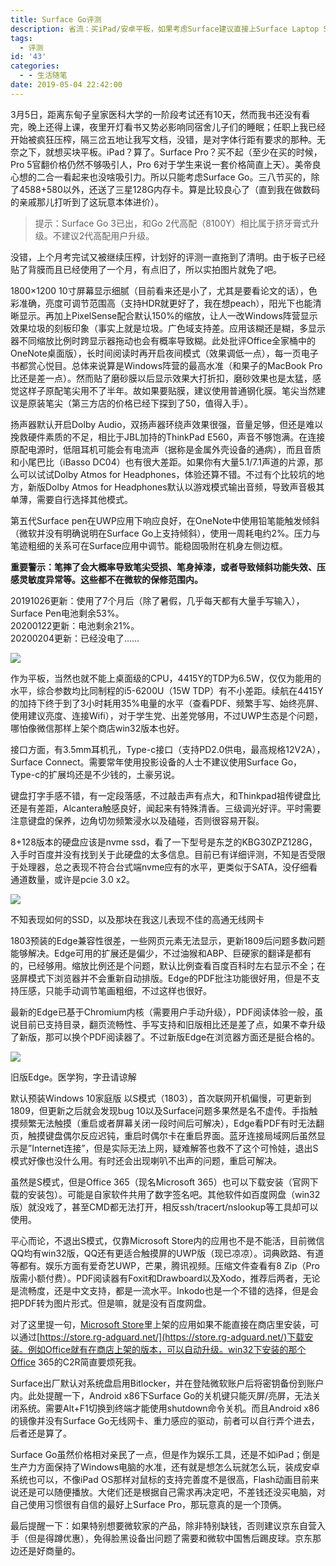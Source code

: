 ```yaml
---
title: Surface Go评测
description: 省流：买iPad/安卓平板，如果考虑Surface建议直接上Surface Laptop Studio。
tags:
  - 评测
id: '43'
categories:
  - - 生活随笔
date: 2019-05-04 22:42:00
---
```


3月5日，距离东甸子皇家医科大学的一阶段考试还有10天，然而我书还没有看完，晚上还得上课，夜里开灯看书又势必影响同宿舍儿子们的睡眠；任职上我已经开始被疯狂压榨，隔三岔五地让我写文档，没错，是对字体行距有要求的那种。无奈之下，就想买块平板。iPad？算了。Surface Pro？买不起（至少在买的时候，Pro 5官翻价格仍然不够吸引人，Pro 6对于学生来说一套价格简直上天）。美帝良心想的二合一看起来也没啥吸引力。所以只能考虑Surface Go。三八节买的，除了4588+580以外，还送了三星128G内存卡。算是比较良心了（直到我在做数码的亲戚那儿打听到了这玩意本体进价）。

> 提示：Surface Go 3已出，和Go 2代高配（8100Y）相比属于挤牙膏式升级。不建议2代高配用户升级。

没错，上个月考完试又被继续压榨，计划好的评测一直拖到了清明。由于板子已经贴了背膜而且已经使用了一个月，有点旧了，所以实拍图片就免了吧。

1800×1200 10寸屏幕显示细腻（目前看来还是小了，尤其是要看论文的话），色彩准确，亮度可调节范围高（支持HDR就更好了，我在想peach），阳光下也能清晰显示。再加上PixelSense配合默认150%的缩放，让人一改Windows阵营显示效果垃圾的刻板印象（事实上就是垃圾。广色域支持差。应用该糊还是糊，多显示器不同缩放比例时跨显示器拖动也会有概率导致糊。此处批评Office全家桶中的OneNote桌面版），长时间阅读时再开启夜间模式（效果调低一点），每一页电子书都赏心悦目。总体来说算是Windows阵营的最高水准（和果子的MacBook Pro比还是差一点）。然而贴了磨砂膜以后显示效果大打折扣，磨砂效果也是太猛，感觉这样子原配笔尖用不了半年。故如果要贴膜，建议使用普通钢化膜。笔尖当然建议是原装笔尖（第三方店的价格已经下探到了50，值得入手）。

扬声器默认开启Dolby Audio，双扬声器环绕声效果很强，音量足够，但还是难以挽救硬件素质的不足，相比于JBL加持的ThinkPad E560，声音不够饱满。在连接原配电源时，低阻耳机可能会有电流声（据称是金属外壳设备的通病），而且音质和小尾巴比（iBasso DC04）也有很大差距。如果你有大量5.1/7.1声道的片源，那么可以试试Dolby Atmos for Headphones，体验还算不错。不过有个比较坑的地方，新版Dolby Atmos for Headphones默认以游戏模式输出音频，导致声音极其单薄，需要自行选择其他模式。

第五代Surface pen在UWP应用下响应良好，在OneNote中使用铅笔能触发倾斜（微软并没有明确说明在Surface Go上支持倾斜），使用一周耗电约2%。压力与笔迹粗细的关系可在Surface应用中调节。能稳固吸附在机身左侧边框。

**重要警示：笔摔了会大概率导致笔尖受损、笔身掉漆，或者导致倾斜功能失效、压感灵敏度异常等。这些都不在微软的保修范围内。**

20191026更新：使用了7个月后（除了暑假，几乎每天都有大量手写输入），Surface Pen电池剩余53%。  
20200122更新：电池剩余21%。  
20200204更新：已经没电了……

![](/images/battery_pen.png)

作为平板，当然也就不能上桌面级的CPU，4415Y的TDP为6.5W，仅仅为能用的水平，综合参数均比同制程的i5-6200U（15W TDP）有不小差距。续航在4415Y的加持下终于到了3小时耗用35%电量的水平（查看PDF、频繁手写、始终亮屏、使用建议亮度、连接Wifi），对于学生党、出差党够用，不过UWP生态是个问题，哪怕像微信那样上架个商店win32版本也好。

接口方面，有3.5mm耳机孔，Type-c接口（支持PD2.0供电，最高规格12V2A），Surface Connect。需要常年使用投影设备的人士不建议使用Surface Go，Type-c的扩展坞还是不少钱的，土豪另说。

键盘打字手感不错，有一定段落感，不过敲击声有点大，和Thinkpad祖传键盘比还是有差距，Alcantera触感良好，闻起来有特殊清香。三级调光好评。平时需要注意键盘的保养，边角切勿频繁浸水以及磕碰，否则很容易开裂。

8+128版本的硬盘应该是nvme ssd，看了一下型号是东芝的KBG30ZPZ128G，入手时百度并没有找到关于此硬盘的太多信息。目前已有详细评测，不知是否受限于处理器，总之表现不符合台式端nvme应有的水平，更类似于SATA，没仔细看通道数量，或许是pcie 3.0 x2。

![](/images/win_devmgr.png)

不知表现如何的SSD，以及那块在我这儿表现不佳的高通无线网卡

1803预装的Edge兼容性很差，一些网页元素无法显示，更新1809后问题多数问题能够解决。Edge可用的扩展还是偏少，不过油猴和ABP、巨硬家的翻译是都有的，已经够用。缩放比例还是个问题，默认比例查看百度百科时左右显示不全；在竖屏模式下浏览器并不会重新自动排版。Edge的PDF批注功能很好用，但是不支持压感，只能手动调节笔画粗细，不过这样也很好。

最新的Edge已基于Chromium内核（需要用户手动升级），PDF阅读体验一般，虽说目前已支持目录，翻页流畅性、手写支持和旧版相比还是差了点，如果不幸升级了新版，那可以换个PDF阅读器了。不过新版Edge在浏览器方面还是挺合格的。

![](/images/edge_pdf.jpg)

旧版Edge。医学狗，字丑请谅解

默认预装Windows 10家庭版 以S模式（1803），首次联网开机偏慢，可更新到1809，但更新之后就会发现bug 10以及Surface问题多果然是名不虚传。手指触摸频繁无法触摸（重启或者屏幕关闭一段时间后可解决），Edge看PDF有时无法翻页，触摸键盘偶尔反应迟钝，重启时偶尔卡在重启界面。蓝牙连接局域网后虽然显示是”Internet连接”，但是实际无法上网，疑难解答也救不了这个可怜娃，退出S模式好像也没什么用。有时还会出现喇叭不出声的问题，重启可解决。

虽然是S模式，但是Office 365（现名Microsoft 365）也可以下载安装（官网下载的安装包）。可能是自家软件共用了数字签名吧。其他软件如百度网盘（win32版）就没戏了，甚至CMD都无法打开，相反ssh/tracert/nslookup等工具却可以使用。

平心而论，不退出S模式，仅靠Microsoft Store内的应用也不是不能活，目前微信QQ均有win32版，QQ还有更适合触摸屏的UWP版（现已凉凉）。词典欧路、有道等都有。娱乐方面有爱奇艺UWP，芒果，腾讯视频。压缩文件查看有8 Zip（Pro版需小额付费）。PDF阅读器有Foxit和Drawboard以及Xodo，推荐后两者，无论是流畅度，还是中文支持，都是一流水平。Inkodo也是一个不错的选择，但是会把PDF转为图片形式。但是嘛，就是没有百度网盘。

对了这里提一句，[Microsoft Store](https://www.microsoft.com/en-us/store/apps/windows)里上架的应用如果不能直接在商店里安装，可以通过[https://store.rg-adguard.net/](https://store.rg-adguard.net/)下载安装。例如Office就有在商店上架的版本，可以自动升级。win32下安装的那个Office 365的C2R简直要烦死我。

Surface出厂默认对系统盘启用Bitlocker，并在登陆微软账户后将密钥备份到账户内。此处提醒一下，Android x86下Surface Go的关机键只能灭屏/亮屏，无法关闭系统。需要Alt+F1切换到终端才能使用shutdown命令关机。而且Android x86的镜像并没有Surface Go无线网卡、重力感应的驱动，前者可以自行弄个进去，后者还是算了。

Surface Go虽然价格相对亲民了一点，但是作为娱乐工具，还是不如iPad；倒是生产力方面保持了Windows电脑的水准，还有就是想怎么玩就怎么玩，装成安卓系统也可以，不像iPad OS那样对鼠标的支持完善度不是很高，Flash动画目前来说还是可以随便播放。大佬们还是根据自己需求再决定吧，不差钱还没买电脑，对自己使用习惯很有自信的最好上Surface Pro，那玩意真的是一个顶俩。

最后提醒一下：如果特别想要微软家的产品，除非特别缺钱，否则建议京东自营入手（但是得蹲优惠），免得脸黑设备出问题了需要和微软中国售后踢皮球。京东那边还是好商量的。